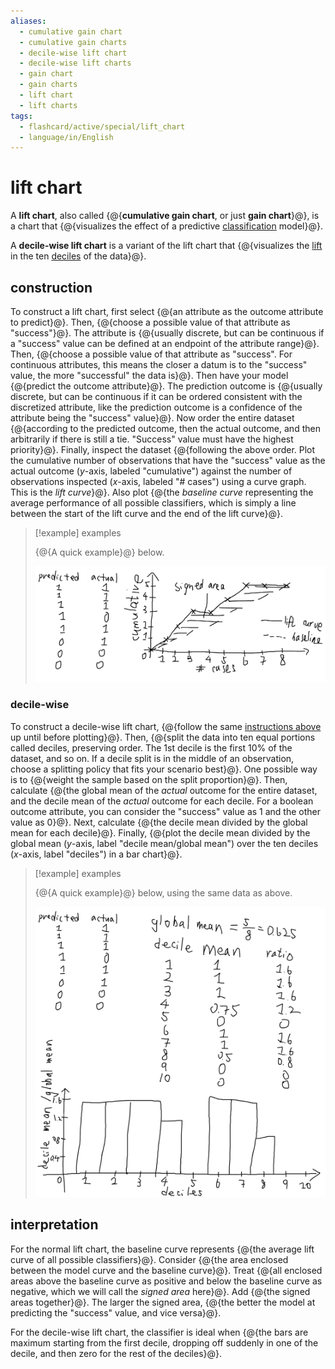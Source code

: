 ```yaml
---
aliases:
  - cumulative gain chart
  - cumulative gain charts
  - decile-wise lift chart
  - decile-wise lift charts
  - gain chart
  - gain charts
  - lift chart
  - lift charts
tags:
  - flashcard/active/special/lift_chart
  - language/in/English
---
```


# lift chart

A __lift chart__, also called {@{__cumulative gain chart__, or just __gain chart__}@}, is a chart that {@{visualizes the effect of a predictive [classification](../general/statistical%20classification.md) model}@}. <!--SR:!2026-06-19,552,278!2026-01-21,437,298-->

A __decile-wise lift chart__ is a variant of the lift chart that {@{visualizes the [lift](../general/association%20rule%20learning.md#lift) in the ten [deciles](../general/decile.md) of the data}@}. <!--SR:!2026-08-11,595,310-->

## construction

To construct a lift chart, first select {@{an attribute as the outcome attribute to predict}@}. Then, {@{choose a possible value of that attribute as "success"}@}. The attribute is {@{usually discrete, but can be continuous if a "success" value can be defined at an endpoint of the attribute range}@}. Then, {@{choose a possible value of that attribute as "success". For continuous attributes, this means the closer a datum is to the "success" value, the more "successful" the data is}@}. Then have your model {@{predict the outcome attribute}@}. The prediction outcome is {@{usually discrete, but can be continuous if it can be ordered consistent with the discretized attribute, like the prediction outcome is a confidence of the attribute being the "success" value}@}. Now order the entire dataset {@{according to the predicted outcome, then the actual outcome, and then arbitrarily if there is still a tie. "Success" value must have the highest priority}@}. Finally, inspect the dataset {@{following the above order. Plot the cumulative number of observations that have the "success" value as the actual outcome (_y_-axis, labeled "cumulative") against the number of observations inspected (_x_-axis, labeled "# cases") using a curve graph. This is the _lift curve_}@}. Also plot {@{the _baseline curve_ representing the average performance of all possible classifiers, which is simply a line between the start of the lift curve and the end of the lift curve}@}. <!--SR:!2026-03-26,525,310!2026-06-29,580,290!2025-09-02,348,298!2025-08-07,311,270!2026-02-15,486,298!2025-06-25,283,278!2026-06-20,505,270!2026-04-19,468,280!2025-02-23,201,280-->

> [!example] examples
>
> {@{A quick example}@} below.
>
> ![lift chart example](attachments/Pasted%20image%2020240322145601.png) <!--SR:!2025-11-29,425,290-->

### decile-wise

To construct a decile-wise lift chart, {@{follow the same [instructions above](#construction) up until before plotting}@}. Then, {@{split the data into ten equal portions called deciles, preserving order. The 1st decile is the first 10% of the dataset, and so on. If a decile split is in the middle of an observation, choose a splitting policy that fits your scenario best}@}. One possible way is to {@{weight the sample based on the split proportion}@}. Then, calculate {@{the global mean of the _actual_ outcome for the entire dataset, and the decile mean of the _actual_ outcome for each decile. For a boolean outcome attribute, you can consider the "success" value as 1 and the other value as 0}@}. Next, calculate {@{the decile mean divided by the global mean for each decile}@}. Finally, {@{plot the decile mean divided by the global mean (_y_-axis, label "decile mean/global mean") over the ten deciles (_x_-axis, label "deciles") in a bar chart}@}. <!--SR:!2026-08-02,556,278!2025-08-13,330,290!2025-05-04,232,250!2026-05-29,465,250!2025-10-07,364,290!2025-10-06,327,250-->

> [!example] examples
>
> {@{A quick example}@} below, using the same data as above.
>
> ![decile-wise lift chart example](attachments/Pasted%20image%2020240322164126.png) <!--SR:!2025-08-05,309,270-->

## interpretation

For the normal lift chart, the baseline curve represents {@{the average lift curve of all possible classifiers}@}. Consider {@{the area enclosed between the model curve and the baseline curve}@}. Treat {@{all enclosed areas above the baseline curve as positive and below the baseline curve as negative, which we will call the _signed area_ here}@}. Add {@{the signed areas together}@}. The larger the signed area, {@{the better the model at predicting the "success" value, and vice versa}@}. <!--SR:!2025-07-09,309,298!2026-09-10,675,330!2025-08-29,333,290!2027-01-22,776,330!2026-08-29,665,330-->

For the decile-wise lift chart, the classifier is ideal when {@{the bars are maximum starting from the first decile, dropping off suddenly in one of the decile, and then zero for the rest of the deciles}@}. <!--SR:!2026-10-17,669,298-->
